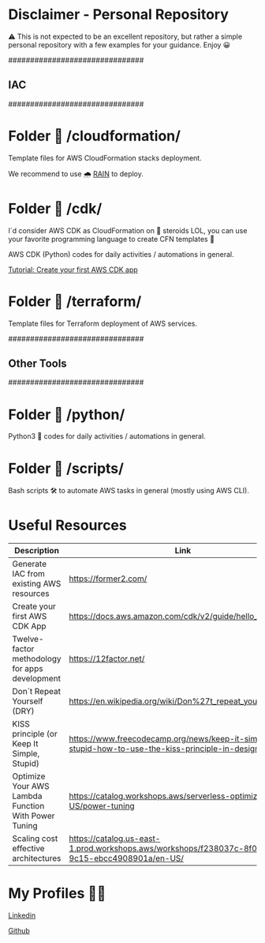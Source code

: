 # Disclaimer - Personal Repository

⚠️ This is not expected to be an excellent repository, but rather a simple personal repository with a few examples for your guidance. Enjoy 😀

###############################
## IAC
###############################

# Folder 📁 /cloudformation/

Template files for AWS CloudFormation stacks deployment.

We recommend to use 🌧️ [RAIN](https://aws-cloudformation.github.io/rain/) to deploy.

# Folder 📁 /cdk/

I´d consider AWS CDK as CloudFormation on 💪 steroids LOL, you can use your favorite programming language to create CFN templates 🚀

AWS CDK (Python) codes for daily activities / automations in general.

[Tutorial: Create your first AWS CDK app](https://docs.aws.amazon.com/cdk/v2/guide/hello_world.html)

# Folder 📁 /terraform/

Template files for Terraform deployment of AWS services.

###############################
## Other Tools
###############################

# Folder 📁 /python/

Python3 🤖 codes for daily activities / automations in general.

# Folder 📁 /scripts/ 

Bash scripts 🛠️ to automate AWS tasks in general (mostly using AWS CLI).

# Useful Resources

| Description  | Link | Topic |
| -------------| ---- | ----- |
| Generate IAC from existing AWS resources  | https://former2.com/ | DevOps |
| Create your first AWS CDK App | https://docs.aws.amazon.com/cdk/v2/guide/hello_world.html | DevOps |
| Twelve-factor methodology for apps development | https://12factor.net/ | DevOps |
| Don´t Repeat Yourself (DRY) | https://en.wikipedia.org/wiki/Don%27t_repeat_yourself | DevOps |
| KISS principle (or Keep It Simple, Stupid) | https://www.freecodecamp.org/news/keep-it-simple-stupid-how-to-use-the-kiss-principle-in-design/ | DevOps |
| Optimize Your AWS Lambda Function With Power Tuning | https://catalog.workshops.aws/serverless-optimization/en-US/power-tuning | FinOps |
| Scaling cost effective architectures | https://catalog.us-east-1.prod.workshops.aws/workshops/f238037c-8f0b-446e-9c15-ebcc4908901a/en-US/ | FinOps |

# My Profiles 👱🐶

[Linkedin](https://www.linkedin.com/in/estanqueiro/)

[Github](https://github.com/estanqueiroa/)

